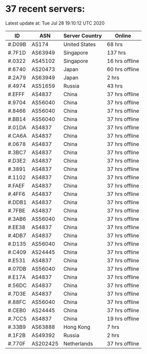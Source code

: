# 37 recent servers:

Latest update at: Tue Jul 28 19:10:12 UTC 2020

| ID | ASN | Server Country | Online |
| -- | --- | -------------- | ------ |
| #.D09B | AS174 | United States | 68 hrs |
| #.7F1D | AS63949 | Singapore | 137 hrs |
| #.0322 | AS45102 | Singapore | 16 hrs offline |
| #.6740 | AS20473 | Japan | 60 hrs offline |
| #.2A79 | AS63949 | Japan | 2 hrs |
| #.4974 | AS51659 | Russia | 43 hrs |
| #.EFFF | AS4837 | China | 37 hrs offline |
| #.9704 | AS56040 | China | 37 hrs offline |
| #.8466 | AS56040 | China | 37 hrs offline |
| #.BB14 | AS56040 | China | 37 hrs offline |
| #.01DA | AS4837 | China | 37 hrs offline |
| #.CA6A | AS4837 | China | 37 hrs offline |
| #.0678 | AS4837 | China | 37 hrs offline |
| #.3BC7 | AS4837 | China | 37 hrs offline |
| #.D3E2 | AS4837 | China | 37 hrs offline |
| #.3891 | AS4837 | China | 37 hrs offline |
| #.1102 | AS4837 | China | 37 hrs offline |
| #.FAEF | AS4837 | China | 37 hrs offline |
| #.4FF6 | AS4837 | China | 37 hrs offline |
| #.DDB1 | AS4837 | China | 37 hrs offline |
| #.7FBE | AS4837 | China | 37 hrs offline |
| #.3AB6 | AS56040 | China | 37 hrs offline |
| #.EE38 | AS4837 | China | 37 hrs offline |
| #.4DB7 | AS4837 | China | 37 hrs offline |
| #.D135 | AS56040 | China | 37 hrs offline |
| #.C409 | AS24445 | China | 37 hrs offline |
| #.E531 | AS4837 | China | 37 hrs offline |
| #.07DB | AS56040 | China | 37 hrs offline |
| #.E17A | AS4837 | China | 37 hrs offline |
| #.56DC | AS4837 | China | 37 hrs offline |
| #.7D3E | AS4837 | China | 37 hrs offline |
| #.88FC | AS56040 | China | 37 hrs offline |
| #.CEB0 | AS24445 | China | 37 hrs offline |
| #.7CC5 | AS4837 | China | 19 hrs offline |
| #.33B9 | AS63888 | Hong Kong | 7 hrs |
| #.1F2B | AS49392 | Russia | 2 hrs |
| #.770F | AS202425 | Netherlands | 37 hrs offline |

